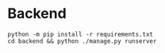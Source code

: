 # Backend

```shell
python -m pip install -r requirements.txt
cd backend && python ./manage.py runserver
```
